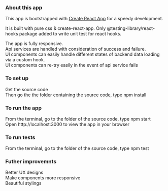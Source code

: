 ### About this app

This app is bootstrapped with [Create React App](https://github.com/facebook/create-react-app) for a speedy development.

It is built with pure css & create-react-app. Only @testing-library/react-hooks package added to write unit test for react hooks.

The app is fully responsive.\
Api services are handled with consideration of success and failure.\
UI components can easily handle different states of backend data loading via a custom hook.\
UI components can re-try easily in the event of api service fails

### To set up

Get the source code\
Then go the the folder containing the source code, type npm install

### To run the app

From the terminal, go to the folder of the source code, type npm start\
Open http://localhost:3000 to view the app in your browser

### To run tests

From the terminal, go to the folder of the source code, type npm test

### Futher improvemnts

Better UX designs\
Make components more responsive\
Beautiful stylings
